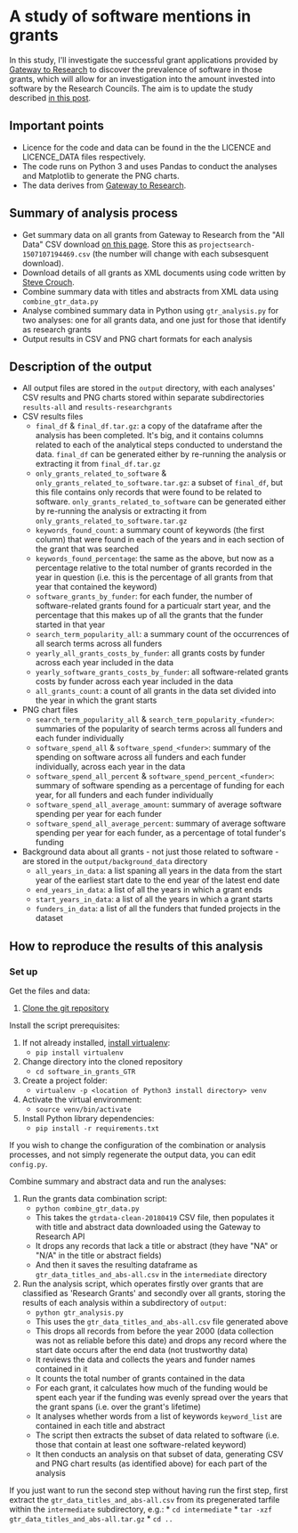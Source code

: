 # A study of software mentions in grants

In this study, I'll investigate the successful grant applications provided by [Gateway to Research](http://gtr.rcuk.ac.uk/) to discover the prevalence of software in those grants, which will allow for an investigation into the amount invested into software by the Research Councils. The aim is to update the study described [in this post](https://www.software.ac.uk/blog/2016-09-12-ps840-million-uks-investment-software-reliant-research-2013).

## Important points

* Licence for the code and data can be found in the the LICENCE and LICENCE_DATA files respectively.
* The code runs on Python 3 and uses Pandas to conduct the analyses and Matplotlib to generate the PNG charts.
* The data derives from [Gateway to Research](http://gtr.rcuk.ac.uk/).

## Summary of analysis process

* Get summary data on all grants from Gateway to Research from the "All Data" CSV download [on this page](http://gtr.rcuk.ac.uk/search/project?term=*). Store this as ```projectsearch-1507107194469.csv``` (the number will change with each subsesquent download).
* Download details of all grants as XML documents using code written by [Steve Crouch](https://github.com/softwaresaved/training-set-collector).
* Combine summary data with titles and abstracts from XML data using ```combine_gtr_data.py```
* Analyse combined summary data in Python using ```gtr_analysis.py``` for two analyses: one for all grants data, and one just for those that identify as research grants
* Output results in CSV and PNG chart formats for each analysis

## Description of the output

* All output files are stored in the ```output``` directory, with each analyses' CSV results and PNG charts stored within separate subdirectories ```results-all``` and ```results-researchgrants```
* CSV results files
    * ```final_df``` & ```final_df.tar.gz```: a copy of the dataframe after the analysis has been completed. It's big, and it contains columns related to each of the analytical steps conducted to understand the data. ```final_df``` can be generated either by re-running the analysis or extracting it from ```final_df.tar.gz```
    * ```only_grants_related_to_software``` & ```only_grants_related_to_software.tar.gz```: a subset of ```final_df```, but this file contains only records that were found to be related to software. ```only_grants_related_to_software``` can be generated either by re-running the analysis or extracting it from ```only_grants_related_to_software.tar.gz```
    * ```keywords_found_count```: a summary count of keywords (the first column) that were found in each of the years and in each section of the grant that was searched
    * ```keywords_found_percentage```: the same as the above, but now as a percentage relative to the total number of grants recorded in the year in question (i.e. this is the percentage of all grants from that year that contained the keyword)
    * ```software_grants_by_funder```: for each funder, the number of software-related grants found for a particualr start year, and the percentage that this makes up of all the grants that the funder started in that year
    * ```search_term_popularity_all```: a summary count of the occurrences of all search terms across all funders
    * ```yearly_all_grants_costs_by_funder```: all grants costs by funder across each year included in the data
    * ```yearly_software_grants_costs_by_funder```: all software-related grants costs by funder across each year included in the data
    * ```all_grants_count```: a count of all grants in the data set divided into the year in which the grant starts
* PNG chart files
    * ```search_term_popularity_all``` & ```search_term_popularity_<funder>```: summaries of the popularity of search terms across all funders and each funder individually
    * ```software_spend_all``` & ```software_spend_<funder>```: summary of the spending on software across all funders and each funder individually, across each year in the data
    * ```software_spend_all_percent``` & ```software_spend_percent_<funder>```: summary of software spending as a percentage of funding for each year, for all funders and each funder individually
    * ```software_spend_all_average_amount```: summary of average software spending per year for each funder
    * ```software_spend_all_average_percent```: summary of average software spending per year for each funder, as a percentage of total funder's funding
* Background data about all grants - not just those related to software - are stored in the ```output/background_data``` directory
    * ```all_years_in_data```: a list spaning all years in the data from the start year of the earliest start date to the end year of the latest end date
    * ```end_years_in_data```: a list of all the years in which a grant ends
    * ```start_years_in_data```: a list of all the years in which a grant starts
    * ```funders_in_data```: a list of all the funders that funded projects in the dataset

## How to reproduce the results of this analysis

### Set up

Get the files and data:

1. [Clone the git repository](https://github.com/softwaresaved/software_in_grants_GTR)

Install the script prerequisites:

1. If not already installed, [install virtualenv](http://docs.python-guide.org/en/latest/dev/virtualenvs/):
   * ```pip install virtualenv```
1. Change directory into the cloned repository
   * ```cd software_in_grants_GTR```
1. Create a project folder:
   * ```virtualenv -p <location of Python3 install directory> venv```
1. Activate the virtual environment:
   * ```source venv/bin/activate ```
1. Install Python library dependencies:
   * ```pip install -r requirements.txt ```

If you wish to change the configuration of the combination or analysis processes, and not simply regenerate the output data,
you can edit ```config.py```.

Combine summary and abstract data and run the analyses:

1. Run the grants data combination script:
    * ```python combine_gtr_data.py```
    * This takes the ```gtrdata-clean-20180419``` CSV file, then populates it with title and abstract data downloaded using the Gateway to Research API
    * It drops any records that lack a title or abstract (they have "NA" or "N/A" in the title or abstract fields)
    * And then it saves the resulting dataframe as ```gtr_data_titles_and_abs-all.csv``` in the ```intermediate``` directory
1. Run the analysis script, which operates firstly over grants that are classified as 'Research Grants' and secondly over all grants, storing the results of each analysis within a subdirectory of ```output```:
    * ```python gtr_analysis.py```
    * This uses the ```gtr_data_titles_and_abs-all.csv``` file generated above
    * This drops all records from before the year 2000 (data collection was not as reliable before this date) and drops any record where the start date occurs after the end data (not trustworthy data)
    * It reviews the data and collects the years and funder names contained in it
    * It counts the total number of grants contained in the data
    * For each grant, it calculates how much of the funding would be spent each year if the funding was evenly spread over the years that the grant spans (i.e. over the grant's lifetime)
    * It analyses whether words from a list of keywords ```keyword_list``` are contained in each title and abstract
    * The script then extracts the subset of data related to software (i.e. those that contain at least one software-related keyword)
    * It then conducts an analysis on that subset of data, generating CSV and PNG chart results (as identified above) for each part of the analysis

If you just want to run the second step without having run the first step, first extract the ```gtr_data_titles_and_abs-all.csv``` from its pregenerated tarfile
within the ```intermediate``` subdirectory, e.g.:
    * ```cd intermediate```
    * ```tar -xzf gtr_data_titles_and_abs-all.tar.gz```
    * ```cd ..```
